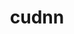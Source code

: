 ---
title: "cudnn"
layout: cache
categories: [package, develop]
meta: {"versions": ["8.7.0.84-11.8"], "compilers": ["gcc@=11.3.0", "gcc@=11.4.0"], "oss": ["ubuntu20.04", "ubuntu22.04"], "platforms": ["linux"], "targets": ["x86_64_v3"], "stacks": ["e4s", "ml-linux-x86_64-cuda", "root"], "num_specs": 8, "num_specs_by_stack": {"root": 8, "e4s": 4, "ml-linux-x86_64-cuda": 4}}
spec_details: [{"hash": "3vt23aljsy55jngcqef52qblepezuqig", "compiler": "gcc@=11.4.0", "versions": ["8.7.0.84-11.8"], "os": "ubuntu20.04", "platform": "linux", "target": "x86_64_v3", "variants": ["build_system=generic"], "stacks": ["root", "e4s"], "size": "-", "tarball": "https://binaries.spack.io/develop/build_cache/linux-ubuntu20.04-x86_64_v3/gcc-11.4.0/cudnn-8.7.0.84-11.8/linux-ubuntu20.04-x86_64_v3-gcc-11.4.0-cudnn-8.7.0.84-11.8-3vt23aljsy55jngcqef52qblepezuqig.spack"}, {"hash": "myapdczm2zzv4b3mxvoxqi5qul6mwqtf", "compiler": "gcc@=11.4.0", "versions": ["8.7.0.84-11.8"], "os": "ubuntu20.04", "platform": "linux", "target": "x86_64_v3", "variants": ["build_system=generic"], "stacks": ["root", "e4s"], "size": "-", "tarball": "https://binaries.spack.io/develop/build_cache/linux-ubuntu20.04-x86_64_v3/gcc-11.4.0/cudnn-8.7.0.84-11.8/linux-ubuntu20.04-x86_64_v3-gcc-11.4.0-cudnn-8.7.0.84-11.8-myapdczm2zzv4b3mxvoxqi5qul6mwqtf.spack"}, {"hash": "kz7m6dmgylcp54rxnhsefjfsub7kvtm7", "compiler": "gcc@=11.4.0", "versions": ["8.7.0.84-11.8"], "os": "ubuntu20.04", "platform": "linux", "target": "x86_64_v3", "variants": ["build_system=generic"], "stacks": ["root", "e4s"], "size": "-", "tarball": "https://binaries.spack.io/develop/build_cache/linux-ubuntu20.04-x86_64_v3/gcc-11.4.0/cudnn-8.7.0.84-11.8/linux-ubuntu20.04-x86_64_v3-gcc-11.4.0-cudnn-8.7.0.84-11.8-kz7m6dmgylcp54rxnhsefjfsub7kvtm7.spack"}, {"hash": "n6d6o4mt4thwcn7hz4ia4n4s6w6owdpu", "compiler": "gcc@=11.4.0", "versions": ["8.7.0.84-11.8"], "os": "ubuntu20.04", "platform": "linux", "target": "x86_64_v3", "variants": ["build_system=generic"], "stacks": ["root", "e4s"], "size": "-", "tarball": "https://binaries.spack.io/develop/build_cache/linux-ubuntu20.04-x86_64_v3/gcc-11.4.0/cudnn-8.7.0.84-11.8/linux-ubuntu20.04-x86_64_v3-gcc-11.4.0-cudnn-8.7.0.84-11.8-n6d6o4mt4thwcn7hz4ia4n4s6w6owdpu.spack"}, {"hash": "e72rd7t35zpeyfs37a2rtqlhqdjpazsa", "compiler": "gcc@=11.3.0", "versions": ["8.7.0.84-11.8"], "os": "ubuntu22.04", "platform": "linux", "target": "x86_64_v3", "variants": ["build_system=generic"], "stacks": ["root", "ml-linux-x86_64-cuda"], "size": "-", "tarball": "https://binaries.spack.io/develop/build_cache/linux-ubuntu22.04-x86_64_v3/gcc-11.3.0/cudnn-8.7.0.84-11.8/linux-ubuntu22.04-x86_64_v3-gcc-11.3.0-cudnn-8.7.0.84-11.8-e72rd7t35zpeyfs37a2rtqlhqdjpazsa.spack"}, {"hash": "46dm76wolm6thpo3noflq4sdfmgxb3bn", "compiler": "gcc@=11.3.0", "versions": ["8.7.0.84-11.8"], "os": "ubuntu22.04", "platform": "linux", "target": "x86_64_v3", "variants": ["build_system=generic"], "stacks": ["root", "ml-linux-x86_64-cuda"], "size": "-", "tarball": "https://binaries.spack.io/develop/build_cache/linux-ubuntu22.04-x86_64_v3/gcc-11.3.0/cudnn-8.7.0.84-11.8/linux-ubuntu22.04-x86_64_v3-gcc-11.3.0-cudnn-8.7.0.84-11.8-46dm76wolm6thpo3noflq4sdfmgxb3bn.spack"}, {"hash": "vqjxxb66qn7si7usgv4cbdnue7qmtaaq", "compiler": "gcc@=11.3.0", "versions": ["8.7.0.84-11.8"], "os": "ubuntu22.04", "platform": "linux", "target": "x86_64_v3", "variants": ["build_system=generic"], "stacks": ["root", "ml-linux-x86_64-cuda"], "size": "-", "tarball": "https://binaries.spack.io/develop/build_cache/linux-ubuntu22.04-x86_64_v3/gcc-11.3.0/cudnn-8.7.0.84-11.8/linux-ubuntu22.04-x86_64_v3-gcc-11.3.0-cudnn-8.7.0.84-11.8-vqjxxb66qn7si7usgv4cbdnue7qmtaaq.spack"}, {"hash": "e5nn6k2zjos5oed3msmzqzrmouctyhln", "compiler": "gcc@=11.3.0", "versions": ["8.7.0.84-11.8"], "os": "ubuntu22.04", "platform": "linux", "target": "x86_64_v3", "variants": ["build_system=generic"], "stacks": ["root", "ml-linux-x86_64-cuda"], "size": "-", "tarball": "https://binaries.spack.io/develop/build_cache/linux-ubuntu22.04-x86_64_v3/gcc-11.3.0/cudnn-8.7.0.84-11.8/linux-ubuntu22.04-x86_64_v3-gcc-11.3.0-cudnn-8.7.0.84-11.8-e5nn6k2zjos5oed3msmzqzrmouctyhln.spack"}]
---